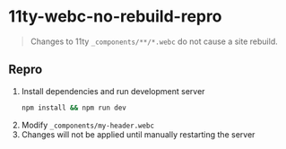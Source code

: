 # 11ty-webc-no-rebuild-repro

> Changes to 11ty `_components/**/*.webc` do not cause a site rebuild.

## Repro

1. Install dependencies and run development server
   ```sh
   npm install && npm run dev
   ```
2. Modify `_components/my-header.webc`
3. Changes will not be applied until manually restarting the server
